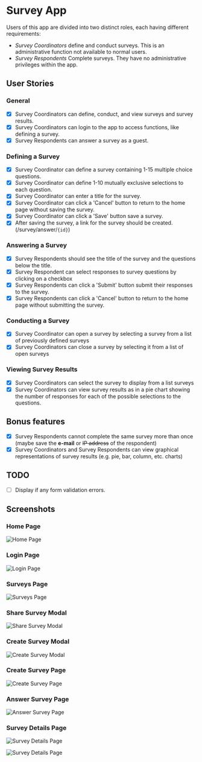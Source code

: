 # Survey App

Users of this app are divided into two distinct roles, each having different
requirements:

-   _Survey Coordinators_ define and conduct surveys. This is an administrative
    function not available to normal users.
-   _Survey Respondents_ Complete surveys. They have no
    administrative privileges within the app.

## User Stories

### General

-   [X] Survey Coordinators can define, conduct, and view surveys and survey results.
-   [X] Survey Coordinators can login to the app to access functions, like defining a survey.
-   [X] Survey Respondents can answer a survey as a guest.

### Defining a Survey

-   [X] Survey Coordinator can define a survey containing 1-15 multiple choice questions.
-   [X] Survey Coordinator can define 1-10 mutually exclusive selections to each question.
-   [X] Survey Coordinator can enter a title for the survey.
-   [X] Survey Coordinator can click a 'Cancel' button to return to the home page without saving the survey.
-   [X] Survey Coordinator can click a 'Save' button save a survey.
-   [X] After saving the survey, a link for the survey should be created. (/survey/answer/`{id}`)

### Answering a Survey
-   [X] Survey Respondents should see the title of the survey and the questions below the title.
-   [X] Survey Respondent can select responses to survey questions by clicking on a checkbox
-   [X] Survey Respondents can click a 'Submit' button submit their responses to the survey.
-   [X] Survey Respondents can click a 'Cancel' button to return to the home page without submitting the survey.

### Conducting a Survey

-   [X] Survey Coordinator can open a survey by selecting a survey from a list of previously defined surveys
-   [X] Survey Coordinators can close a survey by selecting it from a list of open surveys

### Viewing Survey Results

-   [X] Survey Coordinators can select the survey to display from a list surveys
-   [X] Survey Coordinators can view survey results as in a pie chart showing the number of responses for each of the possible selections to the questions.

## Bonus features

-   [X] Survey Respondents cannot complete the same survey more than once (maybe save the **e-mail** or ~~IP address~~ of the respondent)
-   [X] Survey Coordinators and Survey Respondents can view graphical representations of survey results (e.g. pie, bar, column, etc. charts)

## TODO

-   [ ] Display if any form validation errors.

## Screenshots

### Home Page

![Home Page](/screenshots/s_home_page.png)

### Login Page

![Login Page](/screenshots/s_login_page.png)

### Surveys Page

![Surveys Page](/screenshots/s_surveys.png)

### Share Survey Modal

![Share Survey Modal](/screenshots/s_share_survey.png)

### Create Survey Modal

![Create Survey Modal](/screenshots/s_create_survey_modal.png)

### Create Survey Page

![Create Survey Page](/screenshots/s_create_survey.png)

### Answer Survey Page

![Answer Survey Page](/screenshots/s_answer_survey.png)

### Survey Details Page

![Survey Details Page](/screenshots/s_survey_details_1.png)

![Survey Details Page](/screenshots/s_survey_details_2.png)
